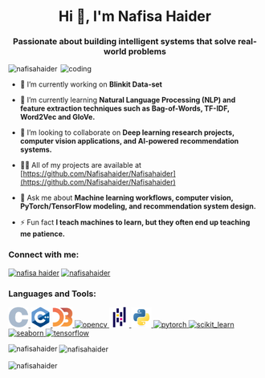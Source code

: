 <h1 align="center">Hi 👋, I'm Nafisa Haider</h1>
<h3 align="center">Passionate about building intelligent systems that solve real-world problems</h3>

<img align="right" alt="coding" width="400" src="https://gifdb.com/images/high/cartoon-character-louise-belcher-coding-is-fun-ctmkcciuc1gyxos2.gif">

<p align="left"> <img src="https://komarev.com/ghpvc/?username=nafisahaider&label=Profile%20views&color=0e75b6&style=flat" alt="nafisahaider" /> </p>

- 🔭 I’m currently working on **Blinkit Data-set**

- 🌱 I’m currently learning **Natural Language Processing (NLP) and feature extraction techniques such as Bag-of-Words, TF-IDF, Word2Vec and GloVe.**

- 👯 I’m looking to collaborate on **Deep learning research projects, computer vision applications, and AI-powered recommendation systems.**

- 👨‍💻 All of my projects are available at [https://github.com/Nafisahaider/Nafisahaider](https://github.com/Nafisahaider/Nafisahaider)

- 💬 Ask me about **Machine learning workflows, computer vision, PyTorch/TensorFlow modeling, and recommendation system design.**

- ⚡ Fun fact **I teach machines to learn, but they often end up teaching me patience.**

<h3 align="left">Connect with me:</h3>
<p align="left">
<a href="https://linkedin.com/in/nafisa haider" target="blank"><img align="center" src="https://raw.githubusercontent.com/rahuldkjain/github-profile-readme-generator/master/src/images/icons/Social/linked-in-alt.svg" alt="nafisa haider" height="30" width="40" /></a>
<a href="https://kaggle.com/nafisahaider" target="blank"><img align="center" src="https://raw.githubusercontent.com/rahuldkjain/github-profile-readme-generator/master/src/images/icons/Social/kaggle.svg" alt="nafisahaider" height="30" width="40" /></a>
</p>

<h3 align="left">Languages and Tools:</h3>
<p align="left"> <a href="https://www.cprogramming.com/" target="_blank" rel="noreferrer"> <img src="https://raw.githubusercontent.com/devicons/devicon/master/icons/c/c-original.svg" alt="c" width="40" height="40"/> </a> <a href="https://www.w3schools.com/cpp/" target="_blank" rel="noreferrer"> <img src="https://raw.githubusercontent.com/devicons/devicon/master/icons/cplusplus/cplusplus-original.svg" alt="cplusplus" width="40" height="40"/> </a> <a href="https://d3js.org/" target="_blank" rel="noreferrer"> <img src="https://raw.githubusercontent.com/devicons/devicon/master/icons/d3js/d3js-original.svg" alt="d3js" width="40" height="40"/> </a> <a href="https://opencv.org/" target="_blank" rel="noreferrer"> <img src="https://www.vectorlogo.zone/logos/opencv/opencv-icon.svg" alt="opencv" width="40" height="40"/> </a> <a href="https://pandas.pydata.org/" target="_blank" rel="noreferrer"> <img src="https://raw.githubusercontent.com/devicons/devicon/2ae2a900d2f041da66e950e4d48052658d850630/icons/pandas/pandas-original.svg" alt="pandas" width="40" height="40"/> </a> <a href="https://www.python.org" target="_blank" rel="noreferrer"> <img src="https://raw.githubusercontent.com/devicons/devicon/master/icons/python/python-original.svg" alt="python" width="40" height="40"/> </a> <a href="https://pytorch.org/" target="_blank" rel="noreferrer"> <img src="https://www.vectorlogo.zone/logos/pytorch/pytorch-icon.svg" alt="pytorch" width="40" height="40"/> </a> <a href="https://scikit-learn.org/" target="_blank" rel="noreferrer"> <img src="https://upload.wikimedia.org/wikipedia/commons/0/05/Scikit_learn_logo_small.svg" alt="scikit_learn" width="40" height="40"/> </a> <a href="https://seaborn.pydata.org/" target="_blank" rel="noreferrer"> <img src="https://seaborn.pydata.org/_images/logo-mark-lightbg.svg" alt="seaborn" width="40" height="40"/> </a> <a href="https://www.tensorflow.org" target="_blank" rel="noreferrer"> <img src="https://www.vectorlogo.zone/logos/tensorflow/tensorflow-icon.svg" alt="tensorflow" width="40" height="40"/> </a> </p>

<p><img align="left" src="https://github-readme-stats.vercel.app/api/top-langs?username=nafisahaider&show_icons=true&locale=en&layout=compact" alt="nafisahaider" /></p>

<p>&nbsp;<img align="center" src="https://github-readme-stats.vercel.app/api?username=nafisahaider&show_icons=true&locale=en" alt="nafisahaider" /></p>

<p><img align="center" src="https://github-readme-streak-stats.herokuapp.com/?user=nafisahaider&" alt="nafisahaider" /></p>


